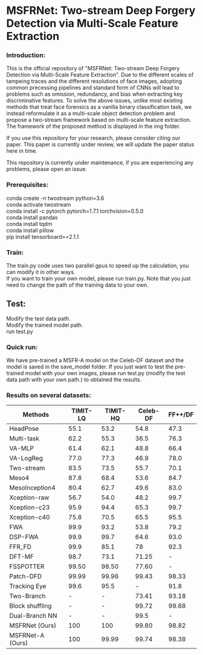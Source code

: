 # MSFRNet: Two-stream Deep Forgery Detection via Multi-Scale Feature Extraction

### Introduction:  
This is the official repository of "MSFRNet: Two-stream Deep Forgery Detection via Multi-Scale Feature Extraction". Due to the different scales of tampeing traces and the different resolutions of face images, adopting common precessing pipelines and standard form of CNNs will lead to problems such as omission, redundancy, and bias when extracting key discriminative features. To solve the above issues, unlike most existing methods that treat face forensics as a vanilla binary classification task, we instead reformulate it as a multi-scale object detection problem and propose a two-stream framework based on multi-scale feature extraction. The framework of the proposed method is displayed in the img folder.

If you use this repository for your research, please consider citing our paper. This paper is currently under review, we will update the paper status here in time.

This repository is currently under maintenance, if you are experiencing any problems, please open an issue.

### Prerequisites:  
conda create -n twostream python=3.6  
conda activate twostream  
conda install -c pytorch pytorch=1.7.1 torchvision=0.5.0  
conda install pandas  
conda install tqdm  
conda install pillow  
pip install tensorboard==2.1.1

### Train:  
The train.py code uses two parallel gpus to speed up the calculation, you can modify it in other ways.  
If you want to train your own model, please run train.py. Note that you just need to change the path of the training data to your own.


## Test:  
Modify the test data path.  
Modify the trained model path.  
run test.py

### Quick run:
We have pre-trained a MSFR-A model on the Celeb-DF dataset and the model is saved in the save_model folder. 
If you just want to test the pre-trained model with your own images, please run test.py (modify the test data path with your own path.) to obtained the results.

### Results on several datasets:

Methods  | TIMIT-LQ  | TIMIT-HQ  | Celeb-DF  | FF++/DF 
 ---- | ----- | ------  | -------| -------
HeadPose | 55.1 |	53.2 |	54.8 |47.3 
Multi-task | 62.2 |	55.3 |	36.5 |	76.3
VA-MLP |61.4	| 62.1 |	48.8 |	66.4
VA-LogReg	| 77.0 |	77.3 |	46.9 |	78.0
Two-stream |83.5 | 	73.5 |	55.7 |	70.1
Meso4 |87.8 |	68.4 |	53.6 |	84.7
Mesolnception4 |	80.4	| 62.7 |	49.6 |	83.0
Xception-raw | 56.7 |	54.0 |	48.2 |	99.7
Xception-c23 |	95.9 |	94.4 |	65.3 |	99.7
Xception-c40 |	75.8 |	70.5 |	65.5 |	95.5
FWA | 99.9 |	93.2 |	53.8 |	79.2
DSP-FWA |	99.9 |	99.7 |	64.6 |	93.0
FFR_FD |	99.9 |	85.1 |	78 |	92.3
DFT-MF | 98.7 |	73.1 |	71.25 |	-
FSSPOTTER | 99.50 |	98.50 |	77.60 |	-
Patch-DFD |	99.99 |	99.96 |	99.43 |	98.33
Tracking Eye |	99.6 |	95.5 |	-	| 91.8
Two-Branch |	-	| -	| 73.41 |	93.18
Block shuffling |	- |	- |	99.72 |	99.68
Dual-Branch NN |	- |	-	| 99.5 |	-
MSFRNet (Ours) |	100	| 100 |	99.80 |	98.82
MSFRNet-A (Ours) |	100	| 99.99| 	99.74 |	98.38



 
